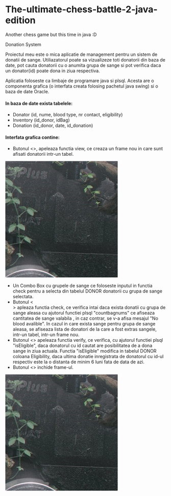# The-ultimate-chess-battle-2-java-edition
Another chess game but this time in java :D

Donation System

Proiectul meu este o mica aplicatie de management pentru un sistem de donatii de sange. Utiliazatorul poate sa vizualizeze toti donatorii din baza de date, pot cauta donatorii cu o anumita grupa de sange si pot verifica daca un donator(id) poate dona in ziua respectiva.

Aplicatia foloseste ca limbaje de programare java si plsql. Acesta are o componenta grafica (o interfata creata folosing pachetul java swing) si o baza de date Oracle.

#### In baza de date exista tabelele:
* Donator (id, nume, blood type, nr contact, eligibility)
* Inventory (id_donor, idBag) 
* Donation (id_donor, date, id_donation)

#### Interfata grafica contine:
* Butonul <<View Donors>>, apeleaza functia view, ce creaza un frame nou in care sunt afisati donatorii intr-un tabel.
  
![picture](https://github.com/Ifty18/The-ultimate-chess-battle-2-java-edition/blob/main/screenshots/picture.png)
  
* Un Combo Box cu grupele de sange ce foloseste inputul in functia check pentru a selecta din tabelul DONOR donatorii cu grupa de sange selectata. 
* Butonul <<Search Donors>> apleaza functia check,  ce verifica intai daca exista donatii cu grupa de sange aleasa cu ajutorul functiei plsql "countbagnums" ce afiseaza cantitatea de sange valabila , in caz contrar, se v-a afisa mesajul "No blood avalible". In cazul in care exista sange pentru grupa de sange aleasa, se afiseaza lista de donatori de la care a fost extras sangele, intr-un tabel, intr-un frame nou.
* Butonul <<Verify>> apeleaza functia verify, ce verifica, cu ajutorul functiei plsql "isEligible", daca donatorul cu id cautat are posibilitatea de a dona sange in ziua actuala. Functia "isEligible" modifica in tabelul DONOR coloana Eligibility, daca ultima donatie inregistrata de donatorul cu id-ul respectiv este la o distanta de minim 6 luni fata de data de azi.
* Butonul <<Close>> inchide frame-ul.

![picture](https://github.com/Ifty18/The-ultimate-chess-battle-2-java-edition/blob/main/screenshots/picture.png)
